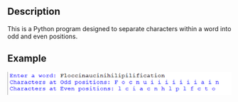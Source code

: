 ## Description
This is a Python program designed to separate characters within a word into odd and even positions.
## Example
<img src="eg.png">
